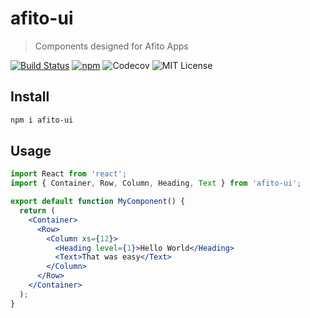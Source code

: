 # afito-ui

> Components designed for Afito Apps

[![Build Status](https://travis-ci.com/redhair/afito-ui.svg?token=wHK4WEFUEoz3o1zVWA5Q&branch=master)](https://travis-ci.com/redhair/afito-ui)
[![npm](https://img.shields.io/npm/v/afito-ui?color=limegreen)](https://www.npmjs.com/package/afito-ui)
![Codecov](https://img.shields.io/codecov/c/github/redhair/afito-ui)
![MIT License](https://img.shields.io/github/license/redhair/afito-ui)

## Install

```bash
npm i afito-ui
```

## Usage

```jsx
import React from 'react';
import { Container, Row, Column, Heading, Text } from 'afito-ui';

export default function MyComponent() {
  return (
    <Container>
      <Row>
        <Column xs={12}>
          <Heading level={1}>Hello World</Heading>
          <Text>That was easy</Text>
        </Column>
      </Row>
    </Container>
  );
}
```
